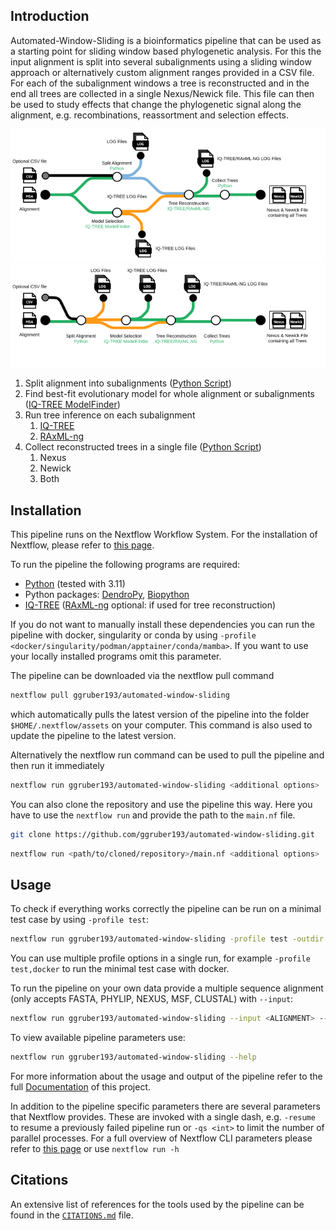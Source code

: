 ## Introduction

Automated-Window-Sliding is a bioinformatics pipeline that can be used as a starting point for sliding window based phylogenetic analysis. For this the input alignment is split into several subalignments using a sliding window approach or alternatively custom alignment ranges provided in a CSV file. For each of the subalignment windows a tree is reconstructed and in the end all trees are collected in a single Nexus/Newick file. This file can then be used to study effects that change the phylogenetic signal along the alignment, e.g. recombinations, reassortment and selection effects.

![Pipeline Diagram 1](assets/images/diagram1.png)
![Pipeline Diagram 2](assets/images/diagram2.png)

1. Split alignment into subalignments ([Python Script](bin/sliding_window.py))
2. Find best-fit evolutionary model for whole alignment or subalignments ([IQ-TREE ModelFinder](https://github.com/iqtree/iqtree2))
3. Run tree inference on each subalignment
   1. [IQ-TREE](https://github.com/iqtree/iqtree2)
   2. [RAxML-ng](https://github.com/amkozlov/raxml-ng)
4. Collect reconstructed trees in a single file ([Python Script](bin/collect_trees.py))
   1. Nexus
   2. Newick
   3. Both

## Installation

This pipeline runs on the Nextflow Workflow System. For the installation of Nextflow, please refer to [this page](https://www.nextflow.io/docs/latest/getstarted.html).

To run the pipeline the following programs are required:
   * [Python](https://www.python.org/downloads/) (tested with 3.11)
   * Python packages: [DendroPy](https://dendropy.org/), [Biopython](https://biopython.org/wiki/Download)
   * [IQ-TREE](http://www.iqtree.org/#download) ([RAxML-ng](https://github.com/amkozlov/raxml-ng) optional: if used for tree reconstruction)

If you do not want to manually install these dependencies you can run the pipeline with docker, singularity or conda by using `-profile <docker/singularity/podman/apptainer/conda/mamba>`. If you want to use your locally installed programs omit this parameter.

The pipeline can be downloaded via the nextflow pull command
```bash
nextflow pull ggruber193/automated-window-sliding
```
which automatically pulls the latest version of the pipeline into the folder `$HOME/.nextflow/assets` on your computer. This command is also used to update the pipeline to the latest version.

Alternatively the nextflow run command can be used to pull the pipeline and then run it immediately 
```bash
nextflow run ggruber193/automated-window-sliding <additional options>
```

You can also clone the repository and use the pipeline this way. Here you have to use the `nextflow run` and provide the path to the `main.nf` file.

```bash
git clone https://github.com/ggruber193/automated-window-sliding.git
```

```bash
nextflow run <path/to/cloned/repository>/main.nf <additional options>
```


## Usage

To check if everything works correctly the pipeline can be run on a minimal test case by using `-profile test`:

```bash
nextflow run ggruber193/automated-window-sliding -profile test -outdir <OUTDIR>
```

You can use multiple profile options in a single run, for example `-profile test,docker` to run the minimal test case with docker.

To run the pipeline on your own data provide a multiple sequence alignment (only accepts FASTA, PHYLIP, NEXUS, MSF, CLUSTAL) with `--input`:

```bash
nextflow run ggruber193/automated-window-sliding --input <ALIGNMENT> --outdir <OUTDIR>
```

To view available pipeline parameters use:
```bash
nextflow run ggruber193/automated-window-sliding --help
```

For more information about the usage and output of the pipeline refer to the full [Documentation](docs/README.md) of this project.

In addition to the pipeline specific parameters there are several parameters that Nextflow provides. These are invoked with a single dash, e.g. `-resume` to resume a previously failed pipeline run or `-qs <int>` to limit the number of parallel processes. For a full overview of Nextflow CLI parameters please refer to [this page](https://www.nextflow.io/docs/latest/cli.html) or use `nextflow run -h`


## Citations

An extensive list of references for the tools used by the pipeline can be found in the [`CITATIONS.md`](CITATIONS.md) file.
